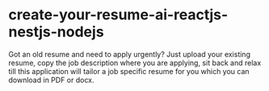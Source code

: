 # create-your-resume-ai-reactjs-nestjs-nodejs
Got an old resume and need to apply urgently? Just upload your existing resume, copy the job description where you are applying, sit back and relax till this application will tailor a job specific resume for you which you can download in PDF or docx.
